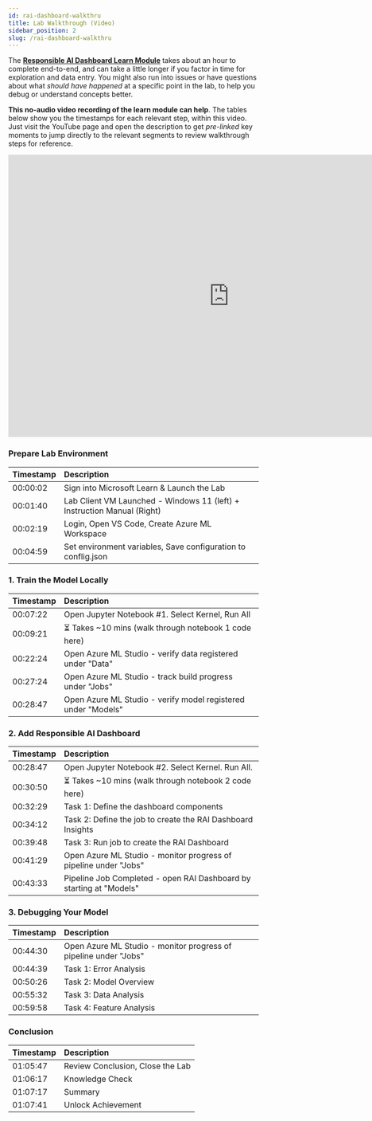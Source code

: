 ```yaml
---
id: rai-dashboard-walkthru
title: Lab Walkthrough (Video)
sidebar_position: 2
slug: /rai-dashboard-walkthru
---
```


The [**Responsible AI Dashboard Learn Module**](https://aka.ms/mslearn-responsibleai-dashboard) takes about an hour to complete end-to-end, and can take a little longer if you factor in time for exploration and data entry. You might also run into issues or have questions about what _should have happened_ at a specific point in the lab, to help you debug or understand concepts better.

**This no-audio video recording of the learn module can help**. The tables below show you the timestamps for each relevant step, within this video. Just visit the YouTube page and open the description to get _pre-linked_ key moments to jump directly to the relevant segments to review walkthrough steps for reference.

<iframe width="887" height="567" src="https://www.youtube.com/embed/oYOTu-cxmMg" title="Responsible AI Dashboard Module - Exercise Walkthrough" frameborder="0" allowfullscreen></iframe>




### Prepare Lab Environment

| Timestamp | Description |
|:---|:---|
00:00:02 | Sign into Microsoft Learn & Launch the Lab
00:01:40 | Lab Client VM Launched - Windows 11 (left) + Instruction Manual (Right)
00:02:19 | Login, Open VS Code, Create Azure ML Workspace
00:04:59 | Set environment variables, Save configuration to conflig.json


### 1. Train the Model Locally

| Timestamp | Description |
|:---|:---|
00:07:22  | Open Jupyter Notebook #1. Select Kernel, Run All  
00:09:21  | ⏳ Takes ~10 mins (walk through notebook 1 code here)
00:22:24  |  Open Azure ML Studio -  verify data registered under "Data"
00:27:24  |  Open Azure ML Studio -  track build progress under "Jobs"
00:28:47  |  Open Azure ML Studio -  verify model registered under "Models"

### 2. Add Responsible AI Dashboard

| Timestamp | Description |
|:---|:---|
00:28:47  |  Open Jupyter Notebook #2. Select Kernel. Run All.
00:30:50  |  ⏳ Takes ~10 mins (walk through notebook 2 code here)
00:32:29  |  Task 1: Define the dashboard components
00:34:12  |  Task 2: Define the job to create the RAI Dashboard Insights
00:39:48  |  Task 3: Run job to create the RAI Dashboard
00:41:29  |  Open Azure ML Studio - monitor progress of pipeline under "Jobs"
00:43:33  |  Pipeline Job Completed - open RAI Dashboard by starting at "Models"

### 3. Debugging Your Model

| Timestamp | Description |
|:---|:---|
00:44:30  |  Open Azure ML Studio - monitor progress of pipeline under "Jobs"
00:44:39  |  Task 1: Error Analysis
00:50:26  |  Task 2: Model Overview
00:55:32  |  Task 3:  Data Analysis
00:59:58  |  Task 4: Feature Analysis

### Conclusion

| Timestamp | Description |
|:---|:---|
01:05:47 | Review Conclusion, Close the Lab
01:06:17 | Knowledge Check
01:07:17 | Summary
01:07:41 | Unlock Achievement